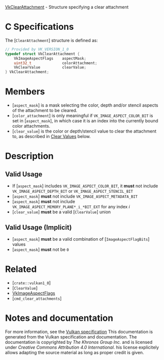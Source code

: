 [VkClearAttachment](https://www.khronos.org/registry/vulkan/specs/1.3-extensions/man/html/VkClearAttachment.html) - Structure specifying a clear attachment

# C Specifications
The [`ClearAttachment`] structure is defined as:
```c
// Provided by VK_VERSION_1_0
typedef struct VkClearAttachment {
    VkImageAspectFlags    aspectMask;
    uint32_t              colorAttachment;
    VkClearValue          clearValue;
} VkClearAttachment;
```

# Members
- [`aspect_mask`] is a mask selecting the color, depth and/or stencil aspects of the attachment to be cleared.
- [`color_attachment`] is only meaningful if `VK_IMAGE_ASPECT_COLOR_BIT` is set in [`aspect_mask`], in which case it is an index into the currently bound color attachments.
- [`clear_value`] is the color or depth/stencil value to clear the attachment to, as described in [Clear Values](https://www.khronos.org/registry/vulkan/specs/1.3-extensions/html/vkspec.html#clears-values) below.

# Description
## Valid Usage
-    If [`aspect_mask`] includes `VK_IMAGE_ASPECT_COLOR_BIT`, it  **must**  not include `VK_IMAGE_ASPECT_DEPTH_BIT` or `VK_IMAGE_ASPECT_STENCIL_BIT`
-  [`aspect_mask`] **must**  not include `VK_IMAGE_ASPECT_METADATA_BIT`
-  [`aspect_mask`] **must**  not include `VK_IMAGE_ASPECT_MEMORY_PLANE*_i_*BIT_EXT` for any index *i*
-  [`clear_value`] **must**  be a valid [`ClearValue`] union

## Valid Usage (Implicit)
-  [`aspect_mask`] **must**  be a valid combination of [`ImageAspectFlagBits`] values
-  [`aspect_mask`] **must**  not be `0`

# Related
- [`crate::vulkan1_0`]
- [`ClearValue`]
- [VkImageAspectFlags]()
- [`cmd_clear_attachments`]

# Notes and documentation
For more information, see the [Vulkan specification](https://www.khronos.org/registry/vulkan/specs/1.3-extensions/html/vkspec.html)
This documentation is generated from the Vulkan specification and documentation.
The documentation is copyrighted by *The Khronos Group Inc.* and is licensed under *Creative Commons Attribution 4.0 International*.
his license explicitely allows adapting the source material as long as proper credit is given.
        